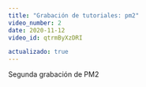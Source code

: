 ```yaml
---
title: "Grabación de tutoriales: pm2"
video_number: 2
date: 2020-11-12
video_id: qtrmByXzDRI

actualizado: true
---
```


Segunda grabación de PM2
